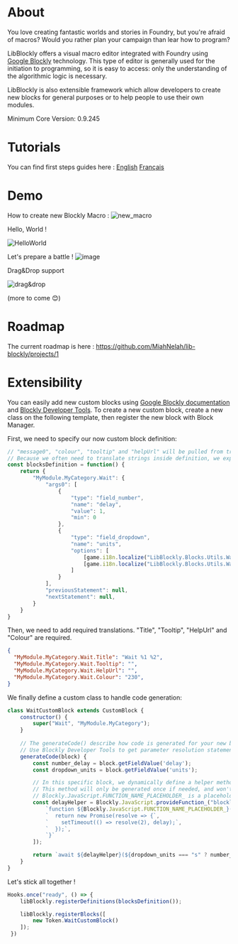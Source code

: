# About

You love creating fantastic worlds and stories in Foundry, but you're afraid of macros? Would you rather plan your campaign than lear how to program? 

LibBlockly offers a visual macro editor integrated with Foundry using [Google Blockly](https://developers.google.com/blockly) technology. This type of editor is generally used for the initiation to programming, so it is easy to access: only the understanding of the algorithmic logic is necessary.

LibBlockly is also extensible framework which allow developers to create new blocks for general purposes or to help people to use their own modules.

Minimum Core Version: 0.9.245

# Tutorials

You can find first steps guides here : [English](https://github.com/MiahNelah/lib-blockly/wiki/First-steps) [Français](https://github.com/MiahNelah/lib-blockly/wiki/Premiers-pas)

# Demo

How to create new Blockly Macro :
![new_macro](https://user-images.githubusercontent.com/1334405/171999317-df2e74d6-3f27-4170-bd01-e2e694dc3f25.gif)


Hello, World !

![HelloWorld](https://user-images.githubusercontent.com/1334405/170825801-e54456d6-5bea-4874-a5de-b670f1a79a03.gif)

Let's prepare a battle !
![image](https://user-images.githubusercontent.com/1334405/172059866-a4dc2502-1c26-4622-a048-24072c5744a6.png)

Drag&Drop support

![drag&drop](https://user-images.githubusercontent.com/1334405/171998545-0182f6a2-5c43-4610-b9a1-55a67c677384.gif)


(more to come :blush:)

# Roadmap

The current roadmap is here : https://github.com/MiahNelah/lib-blockly/projects/1

# Extensibility

You can easily add new custom blocks using [Google Blockly documentation](https://developers.google.com/blockly/guides/overview) and [Blockly Developer Tools](https://blockly-demo.appspot.com/static/demos/blockfactory/index.html).
To create a new custom block, create a new class on the following template, then register the new block with Block Manager.

First, we need to specify our now custom block definition:

```javascript
// "message0", "colour", "tooltip" and "helpUrl" will be pulled from translation file for you.
// Because we often need to translate strings inside definition, we expose defnitions as function to avoid "localize method is undefined" error
const blocksDefinition = function() {
    return {
        "MyModule.MyCategory.Wait": {            
            "args0": [
                {
                    "type": "field_number",
                    "name": "delay",
                    "value": 1,
                    "min": 0
                },
                {
                    "type": "field_dropdown",
                    "name": "units",
                    "options": [
                        [game.i18n.localize("LibBlockly.Blocks.Utils.Wait.Seconds"), "s"],
                        [game.i18n.localize("LibBlockly.Blocks.Utils.Wait.Milliseconds"), "ms"]
                    ]
                }
            ],
            "previousStatement": null,
            "nextStatement": null,
        }
    }
}
```

Then, we need to add required translations. "Title", "Tooltip", "HelpUrl" and "Colour" are required.
```json
{
  "MyModule.MyCategory.Wait.Title": "Wait %1 %2",
  "MyModule.MyCategory.Wait.Tooltip": "",
  "MyModule.MyCategory.Wait.HelpUrl": "",
  "MyModule.MyCategory.Wait.Colour": "230",
}
```

We finally define a custom class to handle code generation:
```javascript
class WaitCustomBlock extends CustomBlock {
    constructor() {
        super("Wait", "MyModule.MyCategory");
    }
  
    // The generateCode() describe how code is generated for your new block.
    // Use Blockly Developer Tools to get parameter resolution statements.
    generateCode(block) {
        const number_delay = block.getFieldValue('delay');
        const dropdown_units = block.getFieldValue('units');

        // In this specific block, we dynamically define a helper method to handle setTimeout promise.
        // This method will only be generated once if needed, and won't be if block is never used.
        // Blockly.JavaScript.FUNCTION_NAME_PLACEHOLDER_ is a placeholder to reference method hersel (useful for recursive calls).
        const delayHelper = Blockly.JavaScript.provideFunction_("blockly_delay_helper", [
            `function ${Blockly.JavaScript.FUNCTION_NAME_PLACEHOLDER_}(delay) {`,
            `  return new Promise(resolve => {`,
            `    setTimeout(() => resolve(2), delay);`,
            `  });`,
            `}`
        ]);

        return `await ${delayHelper}(${dropdown_units === "s" ? number_delay * 1000 : number_delay});\n`;
    }
}
```

Let's stick all together !
```javascript
Hooks.once("ready", () => {
    libBlockly.registerDefinitions(blocksDefinition());

    libBlockly.registerBlocks([
        new Token.WaitCustomBlock()
    ]);
 })
```
